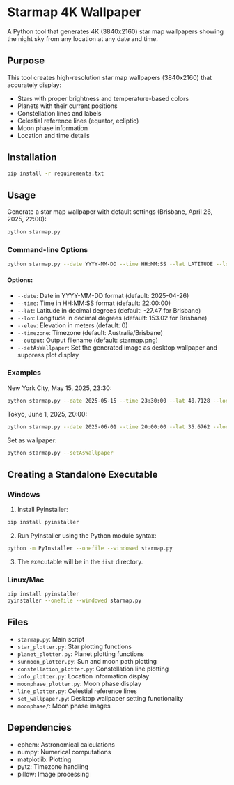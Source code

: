 # Starmap 4K Wallpaper

A Python tool that generates 4K (3840x2160) star map wallpapers showing the night sky from any location at any date and time.

## Purpose

This tool creates high-resolution star map wallpapers (3840x2160) that accurately display:
- Stars with proper brightness and temperature-based colors
- Planets with their current positions
- Constellation lines and labels
- Celestial reference lines (equator, ecliptic)
- Moon phase information
- Location and time details

## Installation

```bash
pip install -r requirements.txt
```

## Usage

Generate a star map wallpaper with default settings (Brisbane, April 26, 2025, 22:00):

```bash
python starmap.py
```

### Command-line Options

```bash
python starmap.py --date YYYY-MM-DD --time HH:MM:SS --lat LATITUDE --lon LONGITUDE --timezone TIMEZONE --output FILENAME --setAsWallpaper
```

#### Options:

- `--date`: Date in YYYY-MM-DD format (default: 2025-04-26)
- `--time`: Time in HH:MM:SS format (default: 22:00:00)
- `--lat`: Latitude in decimal degrees (default: -27.47 for Brisbane)
- `--lon`: Longitude in decimal degrees (default: 153.02 for Brisbane)
- `--elev`: Elevation in meters (default: 0)
- `--timezone`: Timezone (default: Australia/Brisbane)
- `--output`: Output filename (default: starmap.png)
- `--setAsWallpaper`: Set the generated image as desktop wallpaper and suppress plot display

### Examples

New York City, May 15, 2025, 23:30:
```bash
python starmap.py --date 2025-05-15 --time 23:30:00 --lat 40.7128 --lon -74.0060 --timezone America/New_York
```

Tokyo, June 1, 2025, 20:00:
```bash
python starmap.py --date 2025-06-01 --time 20:00:00 --lat 35.6762 --lon 139.6503 --timezone Asia/Tokyo
```

Set as wallpaper:
```bash
python starmap.py --setAsWallpaper
```

## Creating a Standalone Executable

### Windows

1. Install PyInstaller:
```bash
pip install pyinstaller
```

2. Run PyInstaller using the Python module syntax:
```bash
python -m PyInstaller --onefile --windowed starmap.py
```

3. The executable will be in the `dist` directory.

### Linux/Mac

```bash
pip install pyinstaller
pyinstaller --onefile --windowed starmap.py
```

## Files

- `starmap.py`: Main script
- `star_plotter.py`: Star plotting functions
- `planet_plotter.py`: Planet plotting functions
- `sunmoon_plotter.py`: Sun and moon path plotting
- `constellation_plotter.py`: Constellation line plotting
- `info_plotter.py`: Location information display
- `moonphase_plotter.py`: Moon phase display
- `line_plotter.py`: Celestial reference lines
- `set_wallpaper.py`: Desktop wallpaper setting functionality
- `moonphase/`: Moon phase images

## Dependencies

- ephem: Astronomical calculations
- numpy: Numerical computations
- matplotlib: Plotting
- pytz: Timezone handling
- pillow: Image processing 